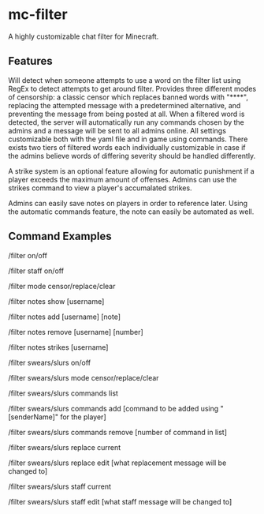 # mc-filter

A highly customizable chat filter for Minecraft.

## Features

Will detect when someone attempts to use a word on the filter list using RegEx to detect attempts to get around filter.  Provides three different modes of censorship: a classic censor which replaces banned words with "****", replacing the attempted message with a predetermined alternative, and preventing the message from being posted at all.  When a filtered word is detected, the server will automatically run any commands chosen by the admins and a message will be sent to all admins online.  All settings customizable both with the yaml file and in game using commands.  There exists two tiers of filtered words each individually customizable in case if the admins believe words of differing severity should be handled differently.

A strike system is an optional feature allowing for automatic punishment if a player exceeds the maximum amount of offenses.  Admins can use the strikes command to view a player's accumalated strikes.

Admins can easily save notes on players in order to reference later.  Using the automatic commands feature, the note can easily be automated as well.

## Command Examples

/filter on/off

/filter staff on/off

/filter mode censor/replace/clear

/filter notes show [username]

/filter notes add [username] [note]

/filter notes remove [username] [number]

/filter notes strikes [username]

/filter swears/slurs on/off

/filter swears/slurs mode censor/replace/clear

/filter swears/slurs commands list

/filter swears/slurs commands add [command to be added using "[senderName]" for the player]

/filter swears/slurs commands remove [number of command in list]

/filter swears/slurs replace current

/filter swears/slurs replace edit [what replacement message will be changed to]

/filter swears/slurs staff current

/filter swears/slurs staff edit [what staff message will be changed to]
